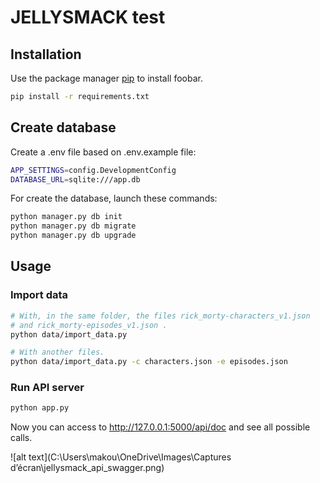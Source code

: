 # JELLYSMACK test

## Installation

Use the package manager [pip](https://pip.pypa.io/en/stable/) to install foobar.

```bash
pip install -r requirements.txt
```

## Create database

Create a .env file based on .env.example file:

```bash
APP_SETTINGS=config.DevelopmentConfig
DATABASE_URL=sqlite:///app.db
```

For create the database, launch these commands:

```bash
python manager.py db init
python manager.py db migrate
python manager.py db upgrade
```

## Usage

### Import data

```bash
# With, in the same folder, the files rick_morty-characters_v1.json 
# and rick_morty-episodes_v1.json .
python data/import_data.py 

# With another files.
python data/import_data.py -c characters.json -e episodes.json
```

### Run API server

```bash
python app.py
```

Now you can access to http://127.0.0.1:5000/api/doc and see all possible calls.

![alt text](C:\Users\makou\OneDrive\Images\Captures d’écran\jellysmack_api_swagger.png)